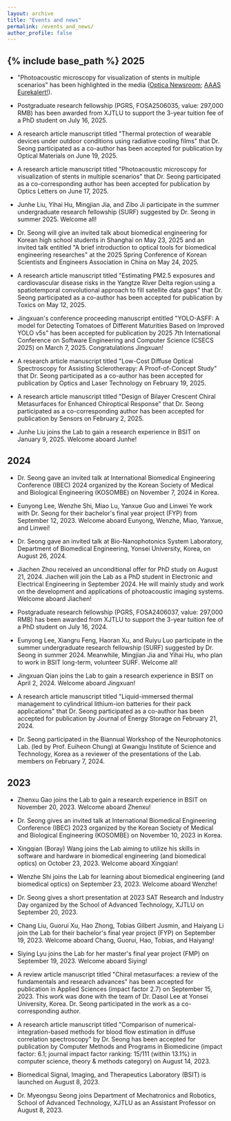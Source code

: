 ```yaml
---
layout: archive
title: "Events and news"
permalink: /events_and_news/
author_profile: false
---
```


{% include base_path %}
2025
-----
* "Photoacoustic microscopy for visualization of stents in multiple scenarios" has been highlighted in the media ([Optica Newsroom](https://www.optica.org/about/newsroom/news_releases/2025/noninvasive_stent_imaging_powered_by_light_and_sound/); [AAAS Eurekalert!](https://www.eurekalert.org/news-releases/1092525)).     

* Postgraduate research fellowship (PGRS, FOSA2506035, value: 297,000 RMB) has been awarded from XJTLU to support the 3-year tuition fee of a PhD student on July 16, 2025.   

* A research article manuscript titled "Thermal protection of wearable devices under outdoor conditions using radiative cooling films" that Dr. Seong participated as a co-author has been accepted for publication by Optical Materials on June 19, 2025.    

* A research article manuscript titled "Photoacoustic microscopy for visualization of stents in multiple scenarios" that Dr. Seong participated as a co-corresponding author has been accepted for publication by Optics Letters on June 17, 2025.     

* Junhe Liu, Yihai Hu, Mingjian Jia, and Zibo Ji participate in the summer undergraduate research fellowship (SURF) suggested by Dr. Seong in summer 2025. Welcome all!   

* Dr. Seong will give an invited talk about biomedical engineering for Korean high school students in Shanghai on May 23, 2025 and an invited talk entitled "A brief introduction to optical tools for biomedical engineering researches" at the 2025 Spring Conference of Korean Scientists and Engineers Association in China on May 24, 2025.      

* A research article manuscript titled "Estimating PM2.5 exposures and cardiovascular disease risks in the Yangtze River Delta region using a spatiotemporal convolutional approach to fill satellite data gaps" that Dr. Seong participated as a co-author has been accepted for publication by Toxics on May 12, 2025.     

* Jingxuan's conference proceeding manuscript entitled "YOLO-ASFF: A model for Detecting Tomatoes of Different Maturities Based on Improved YOLO v5s" has been accepted for publication by 2025 7th International Conference on Software Engineering and Computer Science (CSECS 2025) on March 7, 2025. Congratulations Jingxuan!    

* A research article manuscript titled "Low-Cost Diffuse Optical Spectroscopy for Assisting Sclerotherapy: A Proof-of-Concept Study" that Dr. Seong participated as a co-author has been accepted for publication by Optics and Laser Technology on February 19, 2025.   

* A research article manuscript titled "Design of Bilayer Crescent Chiral Metasurfaces for Enhanced Chiroptical Response" that Dr. Seong participated as a co-corresponding author has been accepted for publication by Sensors on February 2, 2025.   

* Junhe Liu joins the Lab to gain a research experience in BSIT on January 9, 2025. Welcome aboard Junhe!


2024
-----
* Dr. Seong gave an invited talk at International Biomedical Engineering Conference (IBEC) 2024 organized by the Korean Society of Medical and Biological Engineering (KOSOMBE) on November 7, 2024 in Korea.   

* Eunyong Lee, Wenzhe Shi, Miao Lu, Yanxue Guo and Linwei Ye work with Dr. Seong for their bachelor's final year project (FYP) from September 12, 2023. Welcome aboard Eunyong, Wenzhe, Miao, Yanxue, and Linwei!   

* Dr. Seong gave an invited talk at Bio-Nanophotonics System Laboratory, Department of Biomedical Engineering, Yonsei University, Korea, on August 26, 2024.    

* Jiachen Zhou received an unconditional offer for PhD study on August 21, 2024. Jiachen will join the Lab as a PhD student in Electronic and Electrical Engineering in September 2024. He will mainly study and work on the development and applications of photoacoustic imaging systems. Welcome aboard Jiachen!   

* Postgraduate research fellowship (PGRS, FOSA2406037, value: 297,000 RMB) has been awarded from XJTLU to support the 3-year tuition fee of a PhD student on July 16, 2024.    

* Eunyong Lee, Xiangru Feng, Haoran Xu, and Ruiyu Luo participate in the summer undergraduate research fellowship (SURF) suggested by Dr. Seong in summer 2024. Meanwhile, Mingjian Jia and Yihai Hu, who plan to work in BSIT long-term, volunteer SURF. Welcome all!    

* Jingxuan Qian joins the Lab to gain a research experience in BSIT on April 2, 2024. Welcome aboard Jingxuan!   

* A research article manuscript titled "Liquid-immersed thermal management to cylindrical lithium-ion batteries for their pack applications" that Dr. Seong participated as a co-author has been accepted for publication by Journal of Energy Storage on February 21, 2024.

* Dr. Seong participated in the Biannual Workshop of the Neurophotonics Lab. (led by Prof. Euiheon Chung) at Gwangju Institute of Science and Technology, Korea as a reviewer of the presentations of the Lab. members on February 7, 2024.


2023
-----
* Zhenxu Gao joins the Lab to gain a research experience in BSIT on November 20, 2023. Welcome aboard Zhenxu!

* Dr. Seong gives an invited talk at International Biomedical Engineering Conference (IBEC) 2023 organized by the Korean Society of Medical and Biological Engineering (KOSOMBE) on November 10, 2023 in Korea.

* Xingqian (Boray) Wang joins the Lab aiming to utilize his skills in software and hardware in biomedical engineering (and biomedical optics) on October 23, 2023. Welcome aboard Xingqian!

* Wenzhe Shi joins the Lab for learning about biomedical engineering (and biomedical optics) on September 23, 2023. Welcome aboard Wenzhe!

* Dr. Seong gives a short presentation at 2023 SAT Research and Industry Day organized by the School of Advanced Technology, XJTLU on September 20, 2023.

* Chang Liu, Guorui Xu, Hao Zhong, Tobias Gilbert Jusmin, and Haiyang Li join the Lab for their bachelor's final year project (FYP) on September 19, 2023. Welcome aboard Chang, Guorui, Hao, Tobias, and Haiyang!

* Siying Lyu joins the Lab for her master's final year project (FMP) on September 19, 2023. Welcome aboard Siying!

* A review article manuscript titled "Chiral metasurfaces: a review of the fundamentals and research advances" has been accepted for publication in Applied Sciences (impact factor 2.7) on September 15, 2023. This work was done with the team of Dr. Dasol Lee at Yonsei University, Korea. Dr. Seong participated in the work as a co-corresponding author.

* A research article manuscript titled "Comparison of numerical-integration-based methods for blood flow estimation in diffuse correlation spectroscopy" by Dr. Seong has been accepted for publication by Computer Methods and Programs in Biomedicine (impact factor: 6.1; journal impact factor ranking: 15/111 (within 13.1%) in computer science, theory & methods category) on August 14, 2023.

* Biomedical Signal, Imaging, and Therapeutics Laboratory (BSIT) is launched on August 8, 2023.

* Dr. Myeongsu Seong joins Department of Mechatronics and Robotics, School of Advanced Technology, XJTLU as an Assistant Professor on August 8, 2023.
